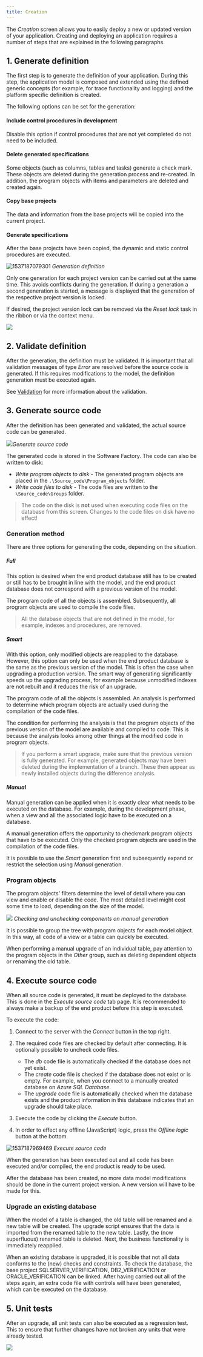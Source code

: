 ```yaml
---
title: Creation
---
```


The *Creation* screen allows you to easily deploy a new or updated version of your application. Creating and deploying an application requires a number of steps that are explained in the following paragraphs.

## 1. Generate definition

The first step is to generate the definition of your application. During this step, the application model is composed and extended using the defined generic concepts (for example, for trace functionality and logging) and the platform specific definition is created. 

The following options can be set for the generation:

#### Include control procedures in development

Disable this option if control procedures that are not yet completed do not need to be included. 

#### Delete generated specifications

Some objects (such as columns, tables and tasks) generate a check mark. These objects are deleted during the generation process and re-created. In addition, the program objects with items and parameters are deleted and created again.

#### Copy base projects

The data and information from the base projects will be copied into the current project.

#### Generate specifications

After the base projects have been copied, the dynamic and static control procedures are executed. 

![1537187079301](assets/sf/1537187079301.png)
*Generation definition*

Only one generation for each project version can be carried out at the same time. This avoids conflicts during the generation. If during a generation a second generation is started, a message is displayed that the generation of the respective project version is locked.

If desired, the project version lock can be removed via the *Reset lock* task in the ribbon or via the context menu.

![](assets/sf/image307.png)

## 2. Validate definition

After the generation, the definition must be validated. It is important that all validation messages of type *Error* are resolved before the source code is generated. If this requires modifications to the model, the definition generation must be executed again.

See [Validation](validation.html) for more information about the validation.

## 3. Generate source code

After the definition has been generated and validated, the actual source code can be generated.

![](assets/sf/image308.png)*Generate source code*

The generated code is stored in the Software Factory. The code can also be written to disk:

- *Write program objects to disk* - The generated program objects are placed in the `.\Source_code\Program_objects` folder.
- *Write code files to disk* - The code files are written to the `\Source_code\Groups` folder. 

> The code on the disk is **not** used when executing code files on the database from this screen. Changes to the code files on disk have no effect!

### Generation method

There are three options for generating the code, depending on the situation.

##### Full

This option is desired when the end product database still has to be created or still has to be brought in line with the model, and the end product database does not correspond with a previous version of the model.

The program code of all the objects is assembled. Subsequently, all program objects are used to compile the code files.

>  All the database objects that are not defined in the model, for example, indexes and procedures, are removed.

##### Smart

With this option, only modified objects are reapplied to the database. However, this option can only be used when the end product database is the same as the previous version of the model. This is often the case when upgrading a production version. The smart way of generating significantly speeds up the upgrading process, for example because unmodified indexes are not rebuilt and it reduces the risk of an upgrade.

The program code of all the objects is assembled. An analysis is performed to determine which program objects are actually used during the compilation of the code files.

The condition for performing the analysis is that the program objects of the previous version of the model are available and compiled to code. This is because the analysis looks among other things at the modified code in program objects.

> If you perform a smart upgrade, make sure that the previous version is fully generated. For example, generated objects may have been deleted during the implementation of a branch. These then appear as newly installed objects during the difference analysis.

##### Manual

Manual generation can be applied when it is exactly clear what needs to be executed on the database. For example, during the development phase, when a view and all the associated logic have to be executed on a database.

A manual generation offers the opportunity to checkmark program objects that have to be executed. Only the checked program objects are used in the compilation of the code files.

It is possible to use the *Smart* generation first and subsequently expand or restrict the selection using *Manual* generation.

### Program objects

The program objects' filters determine the level of detail where you can view and enable or disable the code. The most detailed level might cost some time to load, depending on the size of the model.

![](assets/sf/image309.png)
*Checking and unchecking components on manual generation*

It is possible to group the tree with program objects for each model object. In this way, all code of a view or a table can quickly be  executed.

When performing a manual upgrade of an individual table, pay attention to the program objects in the *Other* group, such as deleting dependent objects or renaming the old table.

## 4. Execute source code

When all source code is generated, it must be deployed to the database. This is done in the *Execute source code* tab page. It is recommended to always make a backup of the end product before this step is executed.

To execute the code:

1.  Connect to the server with the *Connect* button in the top right.
2.  The required code files are checked by default after connecting. It is optionally possible to uncheck code files.

    - The *db* code file is automatically checked if the database does not yet exist.
    - The *create* code file is checked if the database does not exist or is empty. For example, when you connect to a manually created database on *Azure SQL Database*. 
    - The *upgrade* code file is automatically checked when the database exists and the product information in this database indicates that an upgrade should take place.
3.  Execute the code by clicking the *Execute* button.
4.  In order to effect any offline (JavaScript) logic, press the *Offline logic* button at the bottom.

![1537187969469](assets/sf/1537187969469.png)
*Execute source code*

When the generation has been executed out and all code has been executed and/or compiled, the end product is ready to be used. 

After the database has been created, no more data model modifications should be done in the current project version. A new version will have to be made for this.

### Upgrade an existing database

When the model of a table is changed, the old table will be renamed and a new table will be created. The upgrade script ensures that the data is imported from the renamed table to the new table. Lastly, the (now superfluous) renamed table is deleted. Next, the business functionality is immediately reapplied.

When an existing database is upgraded, it is possible that not all data conforms to the (new) checks and constraints. To check the database, the base project SQLSERVER_VERIFICATION, DB2_VERIFICATION or ORACLE_VERIFICATION can be linked. After having carried out all of the steps again, an extra code file with controls will have been generated, which can be executed on the database.

## 5. Unit tests

After an upgrade, all unit tests can also be executed as a regression test. This to ensure that further changes have not broken any units that were already tested. 

![](assets/sf/unit_test_execute.png)
